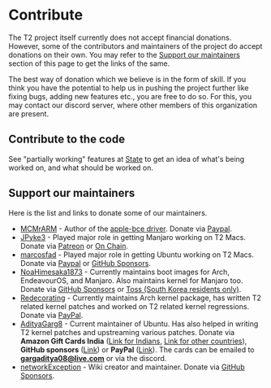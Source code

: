 # Contribute

The T2 project itself currently does not accept financial donations. However, some of the contributors and maintainers of the project do accept donations on their own. You may refer to the [Support our maintainers](https://wiki.t2linux.org/contribute/#support-our-maintainers) section of this page to get the links of the same.

The best way of donation which we believe is in the form of skill. If you think you have the potential to help us in pushing the project further like fixing bugs, adding new features etc., you are free to do so. For this, you may contact our discord server, where other members of this organization are present.

## Contribute to the code

See "partially working" features at [State](https://wiki.t2linux.org/state/) to get an idea of what's being worked on, and what should be worked on.

## Support our maintainers

Here is the list and links to donate some of our maintainers.

- [MCMrARM](https://github.com/MCMrARM) - Author of the [apple-bce driver](https://github.com/t2linux/apple-bce-drv). Donate via [Paypal](https://paypal.me/mcmrarm).
- [JPyke3](https://github.com/JPyke3) - Played major role in getting Manjaro working on T2 Macs. Donate via [Patreon](https://patreon.com/pykee) or [On Chain](https://github.com/JPyke3/mbp-manjaro#donations).
- [marcosfad](https://github.com/marcosfad) - Played major role in getting Ubuntu working on T2 Macs. Donate via [Paypal](https://paypal.me/marcosfad) or [GitHub Sponsors](https://github.com/sponsors/marcosfad).
- [NoaHimesaka1873](https://github.com/NoaHimesaka1873) - Currently maintains boot images for Arch, EndeavourOS, and Manjaro. Also maintains kernel for Manjaro too. Donate via [GitHub Sponsors](https://github.com/sponsors/NoaHimesaka1873) or [Toss (South Korea residents only)](https://toss.me/yuifmirror).
- [Redecorating](https://github.com/Redecorating) - Currently maintains Arch kernel package, has written T2 related kernel patches and worked on T2 related kernel regressions. Donate via [PayPal](https://paypal.me/redecorating).
- [AdityaGarg8](https://github.com/AdityaGarg8) - Current maintainer of Ubuntu. Has also helped in writing T2 kernel patches and upstreaming various patches. Donate via **Amazon Gift Cards India** ([Link for Indians](https://www.amazon.in/s?k=amazon+e-gift+voucher&adgrpid=60620499282&ext_vrnc=hi&gclid=Cj0KCQjw8O-VBhCpARIsACMvVLMW9KEhsWO9xHEvOh7VLo3lCimvvJJqaKdqwj-OlN_ZAMp3ZIztQ0AaAtGAEALw_wcB&hvadid=294106443315&hvdev=m&hvlocphy=9075215&hvnetw=g&hvqmt=b&hvrand=11733182626932158840&hvtargid=kwd-314681002020&hydadcr=15237_1791630&tag=googinhydrmob-21&ref=pd_sl_3qs6ai50tg_b), [Link for other countries](https://www.g2a.com/search?query=Amazon%20India)), **GitHub sponsors** ([Link](https://github.com/sponsors/AdityaGarg8)) or **PayPal** ([Link](https://www.paypal.com/paypalme/AdityaGarg8)). The cards can be emailed to **gargaditya08@live.com** or via the discord.
- [networkException](https://github.com/networkException) - Wiki creator and maintainer. Donate via [GitHub Sponsors](https://github.com/sponsors/networkException).
